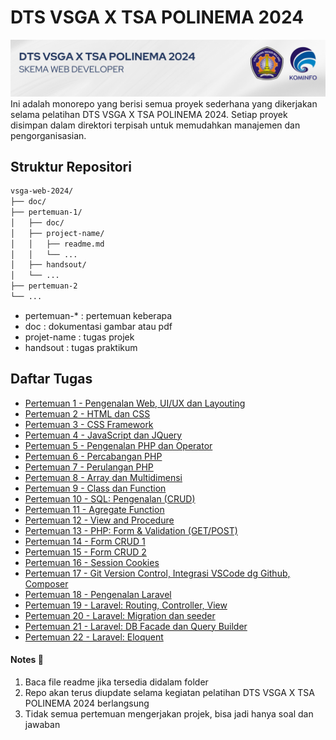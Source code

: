 # DTS VSGA X TSA POLINEMA 2024
![vsgaxpolinema](/doc/banner.png)
Ini adalah monorepo yang berisi semua proyek sederhana yang dikerjakan selama pelatihan DTS VSGA X TSA POLINEMA 2024. Setiap proyek disimpan dalam direktori terpisah untuk memudahkan manajemen dan pengorganisasian.

## Struktur Repositori
```bash
vsga-web-2024/
├── doc/
├── pertemuan-1/
│   ├── doc/
│   ├── project-name/
│   │   ├── readme.md
│   │   └── ...
│   ├── handsout/
│   └── ...
├── pertemuan-2
└── ...
```
- pertemuan-* : pertemuan keberapa
- doc : dokumentasi gambar atau pdf
- projet-name : tugas projek
- handsout : tugas praktikum

## Daftar Tugas 
- [Pertemuan 1 - Pengenalan Web, UI/UX dan Layouting](./)
- [Pertemuan 2 -  HTML dan CSS](./)
- [Pertemuan 3 - CSS Framework](./)
- [Pertemuan 4 - JavaScript dan JQuery](./)
- [Pertemuan 5 - Pengenalan PHP dan Operator](./)
- [Pertemuan 6 - Percabangan PHP](./)
- [Pertemuan 7 - Perulangan PHP](./)
- [Pertemuan 8 - Array dan Multidimensi](./)
- [Pertemuan 9 - Class dan Function](./)
- [Pertemuan 10 - SQL: Pengenalan (CRUD)](./)
- [Pertemuan 11 - Agregate Function](./)
- [Pertemuan 12 - View and Procedure](./)
- [Pertemuan 13 - PHP: Form & Validation (GET/POST)](./pertemuan-13/)
- [Pertemuan 14 - Form CRUD 1](./pertemuan-14/)
- [Pertemuan 15 - Form CRUD 2](./pertemuan-15/)
- [Pertemuan 16 - Session Cookies](./pertemuan-16/)
- [Pertemuan 17 - Git Version Control, Integrasi VSCode dg Github, Composer](./pertemuan-17/)
- [Pertemuan 18 - Pengenalan Laravel](./pertemuan-18/)
- [Pertemuan 19 - Laravel: Routing, Controller, View](./)
- [Pertemuan 20 - Laravel: Migration dan seeder](./)
- [Pertemuan 21 - Laravel: DB Facade dan Query Builder](./)
- [Pertemuan 22 - Laravel: Eloquent](./)

#### Notes 📝
1. Baca file readme jika tersedia didalam folder
2. Repo akan terus diupdate selama kegiatan pelatihan DTS VSGA X TSA POLINEMA 2024 berlangsung
3. Tidak semua pertemuan mengerjakan projek, bisa jadi hanya soal dan jawaban
